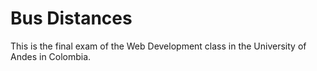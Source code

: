 # Bus Distances
This is the final exam of the Web Development class in the University of Andes in Colombia. 

